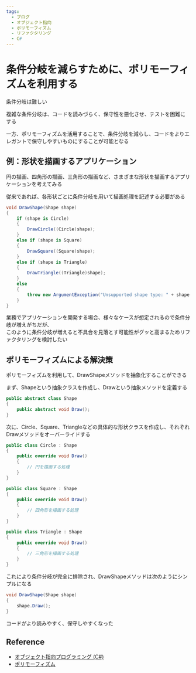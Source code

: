 ```yaml
---
tags:
  - ブログ
  - オブジェクト指向
  - ポリモーフィズム
  - リファクタリング
  - C#
---
```


# 条件分岐を減らすために、ポリモーフィズムを利用する

条件分岐は難しい

複雑な条件分岐は、コードを読みづらく、保守性を悪化させ、テストを困難にする

一方、ポリモーフィズムを活用することで、条件分岐を減らし、コードをよりエレガントで保守しやすいものにすることが可能となる

## 例：形状を描画するアプリケーション
円の描画、四角形の描画、三角形の描画など、さまざまな形状を描画するアプリケーションを考えてみる

従来であれば、各形状ごとに条件分岐を用いて描画処理を記述する必要がある

```cs
void DrawShape(Shape shape)
{
    if (shape is Circle)
    {
        DrawCircle((Circle)shape);
    }
    else if (shape is Square)
    {
        DrawSquare((Square)shape);
    }
    else if (shape is Triangle)
    {
        DrawTriangle((Triangle)shape);
    }
    else
    {
        throw new ArgumentException("Unsupported shape type: " + shape.GetType().Name);
    }
}
```

業務でアプリケーションを開発する場合、様々なケースが想定されるので条件分岐が増えがちだが、<br />
このように条件分岐が増えると不具合を見落とす可能性がグッと高まるためリファクタリングを検討したい

## ポリモーフィズムによる解決策
ポリモーフィズムを利用して、DrawShapeメソッドを抽象化することができる

まず、Shapeという抽象クラスを作成し、Drawという抽象メソッドを定義する

```cs
public abstract class Shape
{
    public abstract void Draw();
}
```

次に、Circle、Square、Triangleなどの具体的な形状クラスを作成し、それぞれDrawメソッドをオーバーライドする

```cs
public class Circle : Shape
{
    public override void Draw()
    {
        // 円を描画する処理
    }
}

public class Square : Shape
{
    public override void Draw()
    {
        // 四角形を描画する処理
    }
}

public class Triangle : Shape
{
    public override void Draw()
    {
        // 三角形を描画する処理
    }
}
```

これにより条件分岐が完全に排除され、DrawShapeメソッドは次のようにシンプルになる

```cs
void DrawShape(Shape shape)
{
    shape.Draw();
}
```

コードがより読みやすく、保守しやすくなった

## Reference
- [オブジェクト指向プログラミング (C#)](https://learn.microsoft.com/ja-jp/dotnet/csharp/fundamentals/tutorials/oop)
- [ポリモーフィズム](https://learn.microsoft.com/ja-jp/dotnet/csharp/fundamentals/object-oriented/polymorphism)
